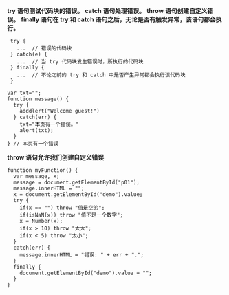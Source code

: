 ﻿**try 语句测试代码块的错误。** 
**catch 语句处理错误。** 
**throw 语句创建自定义错误。** 
**finally 语句在 try 和 catch 语句之后，无论是否有触发异常，该语句都会执行。**

```
 try {
   ...  // 错误的代码块
 } catch(e) {
   ...  // 当 try 代码块发生错误时，所执行的代码块
 } finally {
   ...  // 不论之前的 try 和 catch 中是否产生异常都会执行该代码块
 }

var txt=""; 
function message() {
  try { 
    adddlert("Welcome guest!")
  } catch(err) { 
    txt="本页有一个错误。"
    alert(txt);
  } 
} // 本页有一个错误
```

**throw 语句允许我们创建自定义错误**

```
function myFunction() {
  var message, x;
  message = document.getElementById("p01");
  message.innerHTML = "";
  x = document.getElementById("demo").value;
  try { 
    if(x == "") throw "值是空的";
    if(isNaN(x)) throw "值不是一个数字";
    x = Number(x);
    if(x > 10) throw "太大";
    if(x < 5) throw "太小";
  }
  catch(err) {
    message.innerHTML = "错误: " + err + ".";
  }
  finally {
    document.getElementById("demo").value = "";
  }
}
```


